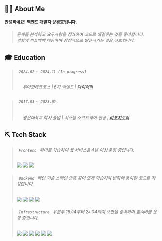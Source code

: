 ## 🙍‍♂️ About Me

<h4>안녕하세요! 백엔드 개발자 양경호입니다.</h4>

<blockquote>
  <h6>
    문제를 분석하고 요구사항을 정리하여 코드로 해결하는 것을 좋아합니다.<br>
    변화와 피드백에 대응하며 점진적으로 발전시키는 것을 선호합니다.
  </h6>
</blockquote>

## 🎓 Education

<blockquote>
<h6><code> 2024.02 ~ 2024.11 (In progress) </code></h6>
<h6><img width="16" src="https://apply.techcourse.co.kr/favicon.ico" /> 우아한테크코스 | 6기 백엔드 | <a href="https://velog.io/@chch1213/series/woteco-6-precourse">다이어리</a></h6>
</blockquote>

<blockquote>
<h6><code> 2017.03 ~ 2023.02 </code></h6>
<h6><img width="16" src="https://www.kw.ac.kr/ko/img/favicon.ico" /> 광운대학교 학사 졸업 | 시스템 소프트웨어 전공 | <a href="https://github.com/geoje/KwUniversity">리포지토리</a></h6>
</blockquote>

## ⛏️ Tech Stack

<blockquote>
<h6><code> Frontend </code> 취미로 학습하여 웹 서비스를 4년 이상 운영 중입니다.</h6>
  
![](https://img.shields.io/badge/React-61DAFB?logo=react&style=flat-square&logoColor=black)
![](https://img.shields.io/badge/Chakra%20UI-319795?logo=chakraui&style=flat-square&logoColor=white)
![](https://img.shields.io/badge/Redux%20Toolkit-764ABC?logo=redux&style=flat-square&logoColor=white)
</blockquote>

<blockquote>
<h6><code> Backend </code> 메인 기술 스택인 만큼 깊이 있게 학습하여 변화에 용이한 코드를 작성합니다.</h6>

![](https://img.shields.io/badge/Redis-FF4438?logo=redis&style=flat-square&logoColor=white)
![](https://img.shields.io/badge/Swagger-85EA2D?logo=swagger&style=flat-square&logoColor=black)
![](https://img.shields.io/badge/Spring%20Boot-6DB33F?logo=springboot&style=flat-square&logoColor=white)
![](https://img.shields.io/badge/MySQL-4479A1?logo=mysql&style=flat-square&logoColor=white)

</blockquote>

<blockquote>
<h6><code> Infrastructure </code> 우분투 16.04부터 24.04까지 보안을 중시하며 홈서버를 운영 중입니다.</h6>

![](https://img.shields.io/badge/Grafana-F46800?logo=grafana&style=flat-square&logoColor=white)
![](https://img.shields.io/badge/Ubuntu-E95420?logo=Ubuntu&style=flat-square&logoColor=white)
![](https://img.shields.io/badge/NGINX-009639?logo=nginx&style=flat-square&logoColor=white)
![](https://img.shields.io/badge/Docker-2496ED?logo=docker&style=flat-square&logoColor=white)
![](https://img.shields.io/badge/AWS%20ELB-8C4FFF?logo=awselasticloadbalancing&style=flat-square&logoColor=white)
![](https://img.shields.io/badge/GitHub%20Actions-181717?logo=github&style=flat-square&logoColor=white)

</blockquote>
